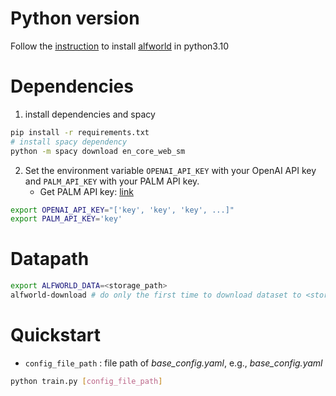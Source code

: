 # Python version
Follow the [instruction](https://hackmd.io/c7W5omRvToCPP6SjBLtKrA) to install [alfworld](https://github.com/alfworld/alfworld) in python3.10

# Dependencies
1. install dependencies and spacy
```bash
pip install -r requirements.txt
# install spacy dependency
python -m spacy download en_core_web_sm
```
2. Set the environment variable `OPENAI_API_KEY` with your OpenAI API key and `PALM_API_KEY` with your PALM API key.
    - Get PALM API key: [link](https://makersuite.google.com/app/apikey)

```bash
export OPENAI_API_KEY="['key', 'key', 'key', ...]"
export PALM_API_KEY='key'
```

# Datapath
```bash
export ALFWORLD_DATA=<storage_path>
alfworld-download # do only the first time to download dataset to <storage_path>
```

# Quickstart
- `config_file_path` : file path of *base_config.yaml*, e.g., *base_config.yaml*

```bash
python train.py [config_file_path]
```
